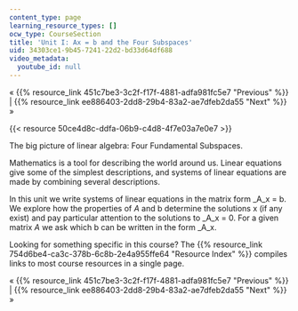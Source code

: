 ```yaml
---
content_type: page
learning_resource_types: []
ocw_type: CourseSection
title: 'Unit I: Ax = b and the Four Subspaces'
uid: 34303ce1-9b45-7241-22d2-bd33d64df688
video_metadata:
  youtube_id: null
---
```


« {{% resource_link 451c7be3-3c2f-f17f-4881-adfa981fc5e7 "Previous" %}} | {{% resource_link ee886403-2dd8-29b4-83a2-ae7dfeb2da55 "Next" %}} »

{{< resource 50ce4d8c-ddfa-06b9-c4d8-4f7e03a7e0e7 >}} 

The big picture of linear algebra: Four Fundamental Subspaces.

Mathematics is a tool for describing the world around us. Linear equations give some of the simplest descriptions, and systems of linear equations are made by combining several descriptions.

In this unit we write systems of linear equations in the matrix form _A_x = b. We explore how the properties of _A_ and b determine the solutions x (if any exist) and pay particular attention to the solutions to _A_x = 0. For a given matrix _A_ we ask which b can be written in the form _A_x.

Looking for something specific in this course? The {{% resource_link 754d6be4-ca3c-378b-6c8b-2e4a955ffe64 "Resource Index" %}} compiles links to most course resources in a single page.

« {{% resource_link 451c7be3-3c2f-f17f-4881-adfa981fc5e7 "Previous" %}} | {{% resource_link ee886403-2dd8-29b4-83a2-ae7dfeb2da55 "Next" %}} »